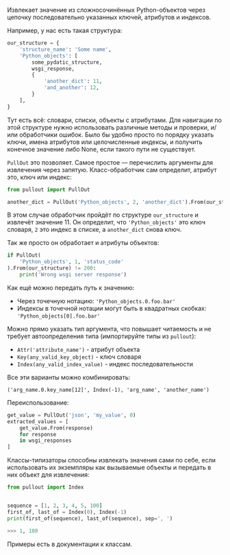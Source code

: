 Извлекает значение из сложносочинённых Python-объектов через цепочку последовательно указанных ключей, атрибутов и индексов.

Например, у нас есть такая структура:

```python
our_structure = {
    'structure_name': 'Some name',
    'Python_objects': [
        some_pydatic_structure,
        wsgi_response,
        {
            'another_dict': 11,
            'and_another': 12,
        }
    ],
}
```

Тут есть всё: словари, списки, объекты с атрибутами. Для навигации по этой структуре нужно использовать различные методы и проверки, и/или обработчики ошибок. Было бы удобно просто по порядку указать ключи, имена атрибутов или целочисленные индексы, и получить конечное значение либо None, если такого пути не существует.

`PullOut` это позволяет. Самое простое — перечислить аргументы для извлечения через запятую. Класс-обработчик сам определит, атрибут это, ключ или индекс:

```python
from pullout import PullOut

another_dict = PullOut('Python_objects', 2, 'another_dict').From(our_structure)
```
В этом случае обработчик пройдёт по структуре `our_structure` и извлечёт значение 11. Он определит, что `'Python_objects'` это ключ словаря, `2` это индекс в списке, а `another_dict` снова ключ.

Так же просто он обработает и атрибуты объектов:

```python
if PullOut(
    'Python_objects', 1, 'status_code'
).From(our_structure) != 200:
    print('Wrong wsgi server response')
```

Как ещё можно передать путь к значению:
- Через точечную нотацию: `'Python_objects.0.foo.bar'`
- Индексы в точечной нотации могут быть в квадратных скобках: `'Python_objects[0].foo.bar'`

Можно прямо указать тип аргумента, что повышает читаемость и не требует автоопределения типа (импортируйте типы из `pullout`):
- `Attr('attribute_name')` - атрибут объекта
- `Key(any_valid_key_object)` - ключ словаря
- `Index(any_valid_index_value)` - индекс последовательности

Все эти варианты можно комбинировать:

`('arg_name.0.key_name[12]', Index(-1), 'arg_name', 'another_name')`

Переиспользование:

```python
get_value = PullOut('json', 'my_value', 0)
extracted_values = [
    get_value.From(response)
    for response
    in wsgi_responses
]
```

Классы-типизаторы способны извлекать значения сами по себе, если использовать их экземпляры как вызываемые объекты и передать в них объект для извлечения:

```python
from pullout import Index


sequence = [1, 2, 3, 4, 5, 100]
first_of, last_of = Index(0), Index(-1)
print(first_of(sequence), last_of(sequence), sep=', ')

>>> 1, 100
```

Примеры есть в документации к классам.
